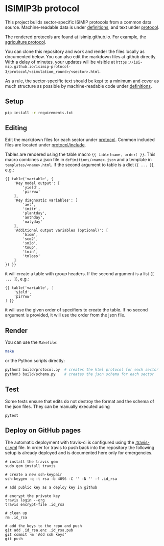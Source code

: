 ISIMIP3b protocol
=================

This project builds sector-specific ISIMIP protocols from a common data source.
Machine-readable data is under [definitions](definitions/), and text under [protocol](protocol/).

The rendered protocols are found at isimip.github.io. For example,
the [agriculture protocol](https://isi-mip.github.io/isimip-protocol-3/protocol/ISIMIP3b/agriculture.html).

You can clone this repository and work and render the files locally as documented below.
You can also edit the markdown files at github directly. With a delay of minutes,
your updates will be visible at `https://isi-mip.github.io/isimip-protocol-3/protocol/<simulation_round>/<sector>.html`.

As a rule, the sector-specific text should be kept to a minimum and cover
as much structure as possible by machine-readable code under [definitions](definitions/).


Setup
-----

```bash
pip install -r requirements.txt
```

Editing
-------

Edit the markdown files for each sector under [protocol](protocol). Common included files are located under [protocol/include](protocol/include).

Tables are rendered using the table macro `{{ table(name, order) }}`. This macro combines a json file in `definitions/<name>.json` and a template in `templates/<name>.html`. If the second argument to table is a dict (`{ ... }`), e.g.:

```
{{ table('variable', {
    'Key model output': [
        'yield',
        'pirrww'
    ],
    'Key diagnostic variables': [
        'aet',
        'initr',
        'plantday',
        'anthday',
        'matyday'
    ],
    'Additional output variables (optional)': [
        'biom',
        'sco2',
        'sn2o',
        'tnup',
        'tnin',
        'tnloss'
    ]
}) }}
```

it will create a table with group headers. If the second argument is a list (`[ ... ]`), e.g.:

```
{{ table('variable', [
	'yield',
    'pirrww'
] }}
```

it will use the given order of specifiers to create the table. If no second argument is provided, it will use the order from the json file.


Render
------

You can use the `Makefile`:

```bash
make
```

or the Python scripts directly:

```bash
python3 build/protocol.py  # creates the html protocol for each sector
python3 build/schema.py    # creates the json schema for each sector
```

Test
----

Some tests ensure that edits do not destroy the format and the schema of the json files. They can be manually executed using

```
pytest
```

Deploy on GitHub pages
----------------------

The automatic deployment with travis-ci is configured using the [.travis-ci.yml](.travis-ci.yml) file. In order for travis to push back into the repository the following setup is already deployed and is documented here only for emergencies.

```
# install the travis gem
sudo gem install travis

# create a new ssh-keypair
ssh-keygen -q -t rsa -b 4096 -C '' -N '' -f .id_rsa

# add public key as a deploy key in github

# encrypt the private key
travis login --org
travis encrypt-file .id_rsa

# clean up
rm .id_rsa

# add the keys to the repo and push
git add .id_rsa.enc .id_rsa.pub
git commit -m 'Add ssh keys'
git push
```
